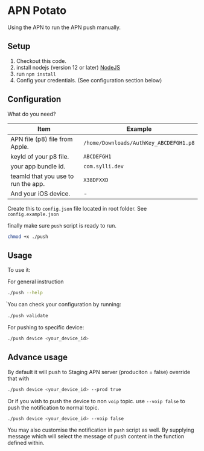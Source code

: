 # APN Potato

Using the APN to run the APN push manually.

## Setup

1. Checkout this code.
1. install nodejs (version 12 or later) [NodeJS](https://nodejs.org/en/download/)
1. run `npm install`
1. Config your credentials. (See configuration section below)

## Configuration

What do you need?

Item|Example
--|--
APN file (p8) file from Apple.|`/home/Downloads/AuthKey_ABCDEFGH1.p8`
keyId of your p8 file.|`ABCDEFGH1`
your app bundle id.|`com.sylli.dev`
teamId that you use to run the app.|`X38DFXXD`
And your iOS device.|-

Create this to `config.json` file located in root folder. See `config.example.json`

finally make sure `push` script is ready to run.

```bash
chmod +x ./push
```

## Usage

To use it:

For general instruction

```bash
./push --help
```

ํYou can check your configuration by running: 

```bash
./push validate
```

For pushing to specific device:

```bash
./push device <your_device_id>
```

## Advance usage

By default it will push to Staging APN server (produciton = false) override that with

```bash
./push device <your_device_id> --prod true
```

Or if you wish to push the device to non `voip` topic. use `--voip false` to push the notification to normal topic.

```bash
./push device <your_device_id> --voip false
```

You may also customise the notification in `push` script as well. By supplying message which will select the message of push content in the function defined within.